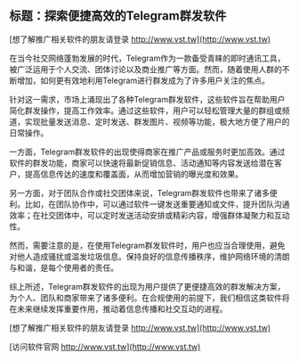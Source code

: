 ## **标题：探索便捷高效的Telegram群发软件**

[想了解推广相关软件的朋友请登录 http://www.vst.tw](http://www.vst.tw)

在当今社交网络蓬勃发展的时代，Telegram作为一款备受青睐的即时通讯工具，被广泛运用于个人交流、团体讨论以及商业推广等方面。然而，随着使用人群的不断增加，如何更有效地利用Telegram进行群发成为了许多用户关注的焦点。

针对这一需求，市场上涌现出了各种Telegram群发软件，这些软件旨在帮助用户简化群发操作，提高工作效率。通过这些软件，用户可以轻松管理大量的群组或频道，实现批量发送消息、定时发送、群发图片、视频等功能，极大地方便了用户的日常操作。

一方面，Telegram群发软件的出现使得商家在推广产品或服务时更加高效。通过软件的群发功能，商家可以快速将最新促销信息、活动通知等内容发送给潜在客户，提高信息传达的速度和覆盖面，从而增加营销的曝光度和效果。

另一方面，对于团队合作或社交团体来说，Telegram群发软件也带来了诸多便利。比如，在团队协作中，可以通过软件一键发送重要通知或文件，提升团队沟通效率；在社交团体中，可以定时发送活动安排或精彩内容，增强群体凝聚力和互动性。

然而，需要注意的是，在使用Telegram群发软件时，用户也应当合理使用，避免对他人造成骚扰或滥发垃圾信息。保持良好的信息传播秩序，维护网络环境的清朗与和谐，是每个使用者的责任。

综上所述，Telegram群发软件的出现为用户提供了更便捷高效的群发解决方案，为个人、团队和商家带来了诸多便利。在合规使用的前提下，我们相信这类软件将在未来继续发挥重要作用，推动着信息传播和社交互动的进程。

[想了解推广相关软件的朋友请登录 http://www.vst.tw](http://www.vst.tw)


[访问软件官网 http://www.vst.tw](http://www.vst.tw)
